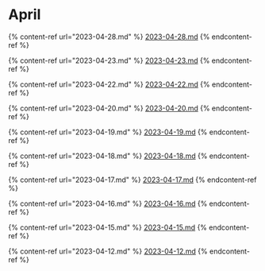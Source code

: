 # April

{% content-ref url="2023-04-28.md" %}
[2023-04-28.md](2023-04-28.md)
{% endcontent-ref %}

{% content-ref url="2023-04-23.md" %}
[2023-04-23.md](2023-04-23.md)
{% endcontent-ref %}

{% content-ref url="2023-04-22.md" %}
[2023-04-22.md](2023-04-22.md)
{% endcontent-ref %}

{% content-ref url="2023-04-20.md" %}
[2023-04-20.md](2023-04-20.md)
{% endcontent-ref %}

{% content-ref url="2023-04-19.md" %}
[2023-04-19.md](2023-04-19.md)
{% endcontent-ref %}

{% content-ref url="2023-04-18.md" %}
[2023-04-18.md](2023-04-18.md)
{% endcontent-ref %}

{% content-ref url="2023-04-17.md" %}
[2023-04-17.md](2023-04-17.md)
{% endcontent-ref %}

{% content-ref url="2023-04-16.md" %}
[2023-04-16.md](2023-04-16.md)
{% endcontent-ref %}

{% content-ref url="2023-04-15.md" %}
[2023-04-15.md](2023-04-15.md)
{% endcontent-ref %}

{% content-ref url="2023-04-12.md" %}
[2023-04-12.md](2023-04-12.md)
{% endcontent-ref %}
